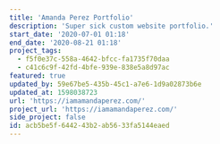 ```yaml
---
title: 'Amanda Perez Portfolio'
description: 'Super sick custom website portfolio.'
start_date: '2020-07-01 01:18'
end_date: '2020-08-21 01:18'
project_tags:
  - f5f0e37c-558a-4642-bfcc-fa1735f70daa
  - c41c6c9f-42fd-4bfe-939e-838e5a8d97ac
featured: true
updated_by: 59e67be5-435b-45c1-a7e6-1d9a02873b6e
updated_at: 1598038723
url: 'https://iamamandaperez.com/'
project_url: 'https://iamamandaperez.com/'
side_project: false
id: acb5be5f-6442-43b2-ab56-33fa5144eaed
---
```

